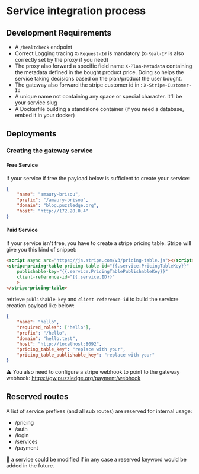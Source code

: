 # Service integration process

## Development Requirements

* A `/healtcheck` endpoint
* Correct Logging tracing `X-Request-Id` is mandatory (`X-Real-IP` is also correctly set by the proxy if you need)
* The proxy also forward a specific field name `X-Plan-Metadata` containing the metadata defined in the bought product price. Doing so helps the service taking decisions based on the plan/product the user bought.
* The gateway also forward the stripe customer id in : `X-Stripe-Customer-Id`
* A unique name not containing any space or special character. it'll be your service slug
* A Dockerfile building a standalone container (if you need a database, embed it in your docker)

## Deployments

### Creating the gateway service

#### Free Service

If your service if free the payload below is sufficient to create your service:

```json
{
    "name": "amaury-brisou",
    "prefix": "/amaury-brisou",
    "domain": "blog.puzzledge.org",
    "host": "http://172.20.0.4"
}
```

#### Paid Service

If your service isn't free, you have to create a stripe pricing table. Stripe will give you this kind of snippet:

```html
<script async src="https://js.stripe.com/v3/pricing-table.js"></script>
<stripe-pricing-table pricing-table-id="{{.service.PricingTableKey}}"
    publishable-key="{{.service.PricingTablePublishableKey}}"
    client-reference-id="{{.service.ID}}"    
    >
</stripe-pricing-table>
```

retrieve `publishable-key` and `client-reference-id` to build the servicre creation payload like below:

```json
{
    "name": "hello",
    "required_roles": ["hello"],
    "prefix": "/hello",
    "domain": "hello.test",
    "host": "http://localhost:8092",
    "pricing_table_key": "replace with your",
    "pricing_table_publishable_key": "replace with your"
}
```

:warning: You also need to configure a stripe webhook to point to the gateway webhook: <https://gw.puzzledge.org/payment/webhook>

## Reserved routes

A list of service prefixes (and all sub routes) are reserved for internal usage:

* /pricing
* /auth
* /login
* /services
* /payment

:notebook: a service could be modified if in any case a reserved keyword would be added in the future.

